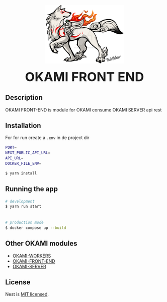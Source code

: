 <p align="center">
  <img src="./images/okami-front-end.png" width="250" alt="Nest Logo" />
</p>



<p align="center">
  <strong style="font-size:40px">OKAMI FRONT END</strong>
</p>


## Description

OKAMI FRONT-END is module for OKAMI consume OKAMI SERVER api rest


## Installation

For for run create a ```.env``` in de project dir

```bash
PORT=
NEXT_PUBLIC_API_URL=
API_URL=
DOCKER_FILE_ENV=

```

```bash
$ yarn install
```

## Running the app

```bash
# development
$ yarn run start


# production mode
$ docker compose up --build
```


## Other OKAMI modules 

- [OKAMI-WORKERS](https://github.com/luminuszz/okami-workers)
- [OKAMI-FRONT-END](https://github.com/luminuszz/okami-front-end)
- [OKAMI-SERVER](https://github.com/luminuszz/okami)

## License

Nest is [MIT licensed](LICENSE).
